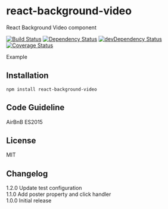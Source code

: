 # react-background-video
React Background Video component

[![Build Status](https://travis-ci.org/BinaryThumb/react-background-video.svg?branch=master)](https://travis-ci.org/BinaryThumb/react-background-video)
[![Dependency Status](https://david-dm.org/BinaryThumb/react-background-video.svg)](https://david-dm.org/BinaryThumb/react-background-video)
[![devDependency Status](https://david-dm.org/BinaryThumb/react-background-video/dev-status.svg)](https://david-dm.org/BinaryThumb/react-background-video#info=devDependencies)
[![Coverage Status](https://coveralls.io/repos/BinaryThumb/react-background-video/badge.svg?branch=master&service=github)](https://coveralls.io/github/BinaryThumb/react-background-video?branch=master)

Example

## Installation

`npm install react-background-video`

## Code Guideline
AirBnB ES2015

## License
MIT

## Changelog
1.2.0 Update test configuration  
1.1.0 Add poster property and click handler  
1.0.0 Initial release  
